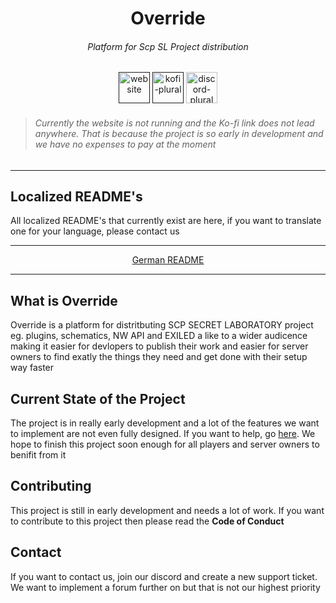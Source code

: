 <h1 align="center">Override</h1>
<h6 align="center">Platform for Scp SL Project distribution</h6>

<div align="center">
<a href=""><img href="" alt="website" height="50" src="https://cdn.jsdelivr.net/npm/@intergrav/devins-badges@3/assets/cozy/documentation/website_vector.svg"></a>
<a href=""><img href="" alt="kofi-plural" height="50" src="https://cdn.jsdelivr.net/npm/@intergrav/devins-badges@3/assets/cozy/donate/kofi-plural_vector.svg"></a>
<a href="https://discord.gg/cAXU9Y7T9a"><img alt="discord-plural" height="50" src="https://cdn.jsdelivr.net/npm/@intergrav/devins-badges@3/assets/cozy/social/discord-plural_vector.svg"></a>
</div>

> <h6>Currently the website is not running and the Ko-fi link does not lead anywhere. That is because the project is so early in development and we have no expenses to pay at the moment</h6>
---
## Localized README's
All localized README's that currently exist are here, if you want to translate one for your language, please contact us

---
<div align="center">
  
  [German README](https://github.com/Override-Team/.github/blob/main/localization/README-DE.md)
</div>

---

## What is Override
Override is a platform for distritbuting SCP SECRET LABORATORY project eg. plugins, schematics, NW API and EXILED a like to a wider audicence making it easier for devlopers to publish their work and easier for server owners to find exatly the things they need
and get done with their setup way faster

## Current State of the Project
The project is in really early development and a lot of the features we want to implement are not even fully designed. If you want to help, go [here](#contributing). We hope to finish this project soon enough for all players and server owners to benifit from it

## Contributing
This project is still in early development and needs a lot of work. If you want to contribute to this project then please read the **Code of Conduct**

## Contact
If you want to contact us, join our discord and create a new support ticket. We want to implement a forum further on but that is not our highest priority
